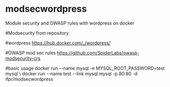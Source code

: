 # modsecwordpress
Module security and OWASP rules with wordpress on docker


#Modsecurity 
from repository

#wordpress
https://hub.docker.com/_/wordpress/

#OWASP mod sec rules
https://github.com/SpiderLabs/owasp-modsecurity-crs

#basic usage
docker run --name mysql -e MYSQL_ROOT_PASSWORD=test mysql \\
docker run --name test --link mysql:mysql -p 80:80 -d ifpr/modsecwordpress
